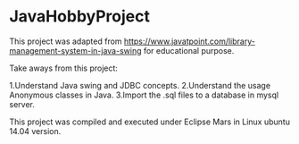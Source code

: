 # JavaHobbyProject

This project was adapted from https://www.javatpoint.com/library-management-system-in-java-swing for educational purpose.

Take aways from this project:

1.Understand Java swing and JDBC concepts.
2.Understand the usage Anonymous classes in Java.
3.Import the .sql files to a database in mysql server.


This project was compiled and executed under Eclipse Mars in Linux ubuntu 14.04 version.
